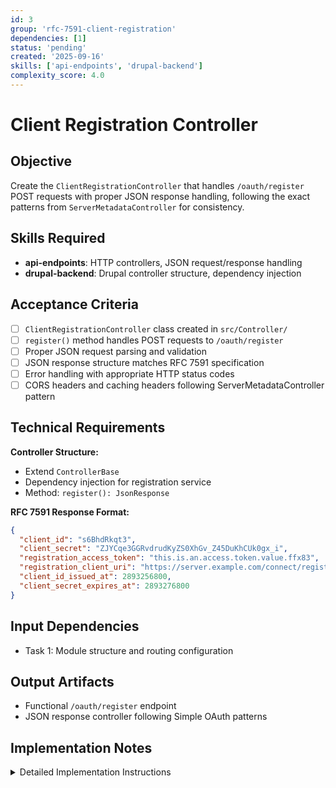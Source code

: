 ```yaml
---
id: 3
group: 'rfc-7591-client-registration'
dependencies: [1]
status: 'pending'
created: '2025-09-16'
skills: ['api-endpoints', 'drupal-backend']
complexity_score: 4.0
---
```


# Client Registration Controller

## Objective

Create the `ClientRegistrationController` that handles `/oauth/register` POST requests with proper JSON response handling, following the exact patterns from `ServerMetadataController` for consistency.

## Skills Required

- **api-endpoints**: HTTP controllers, JSON request/response handling
- **drupal-backend**: Drupal controller structure, dependency injection

## Acceptance Criteria

- [ ] `ClientRegistrationController` class created in `src/Controller/`
- [ ] `register()` method handles POST requests to `/oauth/register`
- [ ] Proper JSON request parsing and validation
- [ ] JSON response structure matches RFC 7591 specification
- [ ] Error handling with appropriate HTTP status codes
- [ ] CORS headers and caching headers following ServerMetadataController pattern

## Technical Requirements

**Controller Structure:**

- Extend `ControllerBase`
- Dependency injection for registration service
- Method: `register(): JsonResponse`

**RFC 7591 Response Format:**

```json
{
  "client_id": "s6BhdRkqt3",
  "client_secret": "ZJYCqe3GGRvdrudKyZS0XhGv_Z45DuKhCUk0gx_i",
  "registration_access_token": "this.is.an.access.token.value.ffx83",
  "registration_client_uri": "https://server.example.com/connect/register?client_id=s6BhdRkqt3",
  "client_id_issued_at": 2893256800,
  "client_secret_expires_at": 2893276800
}
```

## Input Dependencies

- Task 1: Module structure and routing configuration

## Output Artifacts

- Functional `/oauth/register` endpoint
- JSON response controller following Simple OAuth patterns

## Implementation Notes

<details>
<summary>Detailed Implementation Instructions</summary>

Copy the exact structure from `ServerMetadataController::metadata()`:

**Controller Template:**

```php
<?php

namespace Drupal\simple_oauth_client_registration\Controller;

use Drupal\Core\Controller\ControllerBase;
use Symfony\Component\DependencyInjection\ContainerInterface;
use Symfony\Component\HttpFoundation\JsonResponse;
use Symfony\Component\HttpFoundation\Request;

class ClientRegistrationController extends ControllerBase {

  protected $registrationService;

  public function __construct($registration_service) {
    $this->registrationService = $registration_service;
  }

  public static function create(ContainerInterface $container) {
    return new static(
      $container->get('simple_oauth_client_registration.service.registration')
    );
  }

  public function register(Request $request): JsonResponse {
    // 1. Parse JSON request body
    // 2. Validate required fields per RFC 7591
    // 3. Call registration service
    // 4. Return JSON response with proper headers
  }
}
```

**Response Headers (copy from ServerMetadataController):**

- `Content-Type: application/json; charset=utf-8`
- `Access-Control-Allow-Origin: *`
- `Access-Control-Allow-Methods: POST`
- Caching: `setMaxAge(0)` for registration responses

**Error Handling:**

- 400 Bad Request for invalid JSON or missing required fields
- 500 Internal Server Error for registration failures
- Follow RFC 7591 error response format

Copy the exact error handling pattern and response structure from `ServerMetadataController::metadata()` method.

</details>
